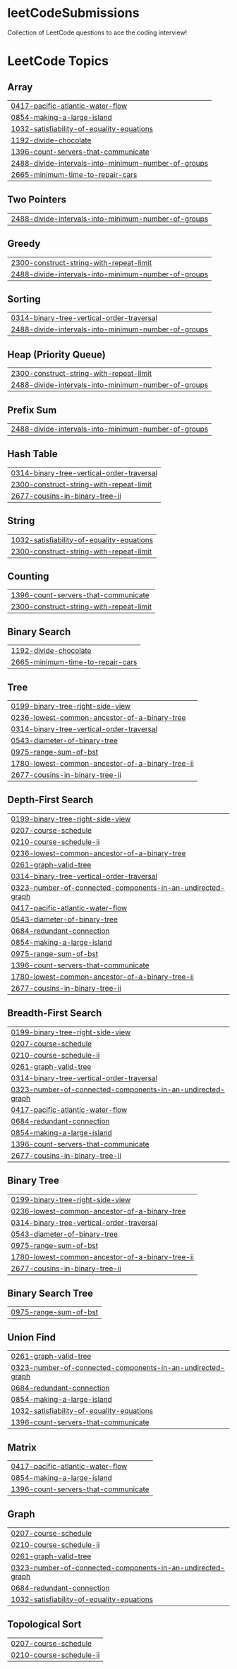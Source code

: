 # leetCodeSubmissions
Collection of LeetCode questions to ace the coding interview! 

<!---LeetCode Topics Start-->
# LeetCode Topics
## Array
|  |
| ------- |
| [0417-pacific-atlantic-water-flow](https://github.com/Shivani31996/leetCodeSubmissions/tree/master/0417-pacific-atlantic-water-flow) |
| [0854-making-a-large-island](https://github.com/Shivani31996/leetCodeSubmissions/tree/master/0854-making-a-large-island) |
| [1032-satisfiability-of-equality-equations](https://github.com/Shivani31996/leetCodeSubmissions/tree/master/1032-satisfiability-of-equality-equations) |
| [1192-divide-chocolate](https://github.com/Shivani31996/leetCodeSubmissions/tree/master/1192-divide-chocolate) |
| [1396-count-servers-that-communicate](https://github.com/Shivani31996/leetCodeSubmissions/tree/master/1396-count-servers-that-communicate) |
| [2488-divide-intervals-into-minimum-number-of-groups](https://github.com/Shivani31996/leetCodeSubmissions/tree/master/2488-divide-intervals-into-minimum-number-of-groups) |
| [2665-minimum-time-to-repair-cars](https://github.com/Shivani31996/leetCodeSubmissions/tree/master/2665-minimum-time-to-repair-cars) |
## Two Pointers
|  |
| ------- |
| [2488-divide-intervals-into-minimum-number-of-groups](https://github.com/Shivani31996/leetCodeSubmissions/tree/master/2488-divide-intervals-into-minimum-number-of-groups) |
## Greedy
|  |
| ------- |
| [2300-construct-string-with-repeat-limit](https://github.com/Shivani31996/leetCodeSubmissions/tree/master/2300-construct-string-with-repeat-limit) |
| [2488-divide-intervals-into-minimum-number-of-groups](https://github.com/Shivani31996/leetCodeSubmissions/tree/master/2488-divide-intervals-into-minimum-number-of-groups) |
## Sorting
|  |
| ------- |
| [0314-binary-tree-vertical-order-traversal](https://github.com/Shivani31996/leetCodeSubmissions/tree/master/0314-binary-tree-vertical-order-traversal) |
| [2488-divide-intervals-into-minimum-number-of-groups](https://github.com/Shivani31996/leetCodeSubmissions/tree/master/2488-divide-intervals-into-minimum-number-of-groups) |
## Heap (Priority Queue)
|  |
| ------- |
| [2300-construct-string-with-repeat-limit](https://github.com/Shivani31996/leetCodeSubmissions/tree/master/2300-construct-string-with-repeat-limit) |
| [2488-divide-intervals-into-minimum-number-of-groups](https://github.com/Shivani31996/leetCodeSubmissions/tree/master/2488-divide-intervals-into-minimum-number-of-groups) |
## Prefix Sum
|  |
| ------- |
| [2488-divide-intervals-into-minimum-number-of-groups](https://github.com/Shivani31996/leetCodeSubmissions/tree/master/2488-divide-intervals-into-minimum-number-of-groups) |
## Hash Table
|  |
| ------- |
| [0314-binary-tree-vertical-order-traversal](https://github.com/Shivani31996/leetCodeSubmissions/tree/master/0314-binary-tree-vertical-order-traversal) |
| [2300-construct-string-with-repeat-limit](https://github.com/Shivani31996/leetCodeSubmissions/tree/master/2300-construct-string-with-repeat-limit) |
| [2677-cousins-in-binary-tree-ii](https://github.com/Shivani31996/leetCodeSubmissions/tree/master/2677-cousins-in-binary-tree-ii) |
## String
|  |
| ------- |
| [1032-satisfiability-of-equality-equations](https://github.com/Shivani31996/leetCodeSubmissions/tree/master/1032-satisfiability-of-equality-equations) |
| [2300-construct-string-with-repeat-limit](https://github.com/Shivani31996/leetCodeSubmissions/tree/master/2300-construct-string-with-repeat-limit) |
## Counting
|  |
| ------- |
| [1396-count-servers-that-communicate](https://github.com/Shivani31996/leetCodeSubmissions/tree/master/1396-count-servers-that-communicate) |
| [2300-construct-string-with-repeat-limit](https://github.com/Shivani31996/leetCodeSubmissions/tree/master/2300-construct-string-with-repeat-limit) |
## Binary Search
|  |
| ------- |
| [1192-divide-chocolate](https://github.com/Shivani31996/leetCodeSubmissions/tree/master/1192-divide-chocolate) |
| [2665-minimum-time-to-repair-cars](https://github.com/Shivani31996/leetCodeSubmissions/tree/master/2665-minimum-time-to-repair-cars) |
## Tree
|  |
| ------- |
| [0199-binary-tree-right-side-view](https://github.com/Shivani31996/leetCodeSubmissions/tree/master/0199-binary-tree-right-side-view) |
| [0236-lowest-common-ancestor-of-a-binary-tree](https://github.com/Shivani31996/leetCodeSubmissions/tree/master/0236-lowest-common-ancestor-of-a-binary-tree) |
| [0314-binary-tree-vertical-order-traversal](https://github.com/Shivani31996/leetCodeSubmissions/tree/master/0314-binary-tree-vertical-order-traversal) |
| [0543-diameter-of-binary-tree](https://github.com/Shivani31996/leetCodeSubmissions/tree/master/0543-diameter-of-binary-tree) |
| [0975-range-sum-of-bst](https://github.com/Shivani31996/leetCodeSubmissions/tree/master/0975-range-sum-of-bst) |
| [1780-lowest-common-ancestor-of-a-binary-tree-ii](https://github.com/Shivani31996/leetCodeSubmissions/tree/master/1780-lowest-common-ancestor-of-a-binary-tree-ii) |
| [2677-cousins-in-binary-tree-ii](https://github.com/Shivani31996/leetCodeSubmissions/tree/master/2677-cousins-in-binary-tree-ii) |
## Depth-First Search
|  |
| ------- |
| [0199-binary-tree-right-side-view](https://github.com/Shivani31996/leetCodeSubmissions/tree/master/0199-binary-tree-right-side-view) |
| [0207-course-schedule](https://github.com/Shivani31996/leetCodeSubmissions/tree/master/0207-course-schedule) |
| [0210-course-schedule-ii](https://github.com/Shivani31996/leetCodeSubmissions/tree/master/0210-course-schedule-ii) |
| [0236-lowest-common-ancestor-of-a-binary-tree](https://github.com/Shivani31996/leetCodeSubmissions/tree/master/0236-lowest-common-ancestor-of-a-binary-tree) |
| [0261-graph-valid-tree](https://github.com/Shivani31996/leetCodeSubmissions/tree/master/0261-graph-valid-tree) |
| [0314-binary-tree-vertical-order-traversal](https://github.com/Shivani31996/leetCodeSubmissions/tree/master/0314-binary-tree-vertical-order-traversal) |
| [0323-number-of-connected-components-in-an-undirected-graph](https://github.com/Shivani31996/leetCodeSubmissions/tree/master/0323-number-of-connected-components-in-an-undirected-graph) |
| [0417-pacific-atlantic-water-flow](https://github.com/Shivani31996/leetCodeSubmissions/tree/master/0417-pacific-atlantic-water-flow) |
| [0543-diameter-of-binary-tree](https://github.com/Shivani31996/leetCodeSubmissions/tree/master/0543-diameter-of-binary-tree) |
| [0684-redundant-connection](https://github.com/Shivani31996/leetCodeSubmissions/tree/master/0684-redundant-connection) |
| [0854-making-a-large-island](https://github.com/Shivani31996/leetCodeSubmissions/tree/master/0854-making-a-large-island) |
| [0975-range-sum-of-bst](https://github.com/Shivani31996/leetCodeSubmissions/tree/master/0975-range-sum-of-bst) |
| [1396-count-servers-that-communicate](https://github.com/Shivani31996/leetCodeSubmissions/tree/master/1396-count-servers-that-communicate) |
| [1780-lowest-common-ancestor-of-a-binary-tree-ii](https://github.com/Shivani31996/leetCodeSubmissions/tree/master/1780-lowest-common-ancestor-of-a-binary-tree-ii) |
| [2677-cousins-in-binary-tree-ii](https://github.com/Shivani31996/leetCodeSubmissions/tree/master/2677-cousins-in-binary-tree-ii) |
## Breadth-First Search
|  |
| ------- |
| [0199-binary-tree-right-side-view](https://github.com/Shivani31996/leetCodeSubmissions/tree/master/0199-binary-tree-right-side-view) |
| [0207-course-schedule](https://github.com/Shivani31996/leetCodeSubmissions/tree/master/0207-course-schedule) |
| [0210-course-schedule-ii](https://github.com/Shivani31996/leetCodeSubmissions/tree/master/0210-course-schedule-ii) |
| [0261-graph-valid-tree](https://github.com/Shivani31996/leetCodeSubmissions/tree/master/0261-graph-valid-tree) |
| [0314-binary-tree-vertical-order-traversal](https://github.com/Shivani31996/leetCodeSubmissions/tree/master/0314-binary-tree-vertical-order-traversal) |
| [0323-number-of-connected-components-in-an-undirected-graph](https://github.com/Shivani31996/leetCodeSubmissions/tree/master/0323-number-of-connected-components-in-an-undirected-graph) |
| [0417-pacific-atlantic-water-flow](https://github.com/Shivani31996/leetCodeSubmissions/tree/master/0417-pacific-atlantic-water-flow) |
| [0684-redundant-connection](https://github.com/Shivani31996/leetCodeSubmissions/tree/master/0684-redundant-connection) |
| [0854-making-a-large-island](https://github.com/Shivani31996/leetCodeSubmissions/tree/master/0854-making-a-large-island) |
| [1396-count-servers-that-communicate](https://github.com/Shivani31996/leetCodeSubmissions/tree/master/1396-count-servers-that-communicate) |
| [2677-cousins-in-binary-tree-ii](https://github.com/Shivani31996/leetCodeSubmissions/tree/master/2677-cousins-in-binary-tree-ii) |
## Binary Tree
|  |
| ------- |
| [0199-binary-tree-right-side-view](https://github.com/Shivani31996/leetCodeSubmissions/tree/master/0199-binary-tree-right-side-view) |
| [0236-lowest-common-ancestor-of-a-binary-tree](https://github.com/Shivani31996/leetCodeSubmissions/tree/master/0236-lowest-common-ancestor-of-a-binary-tree) |
| [0314-binary-tree-vertical-order-traversal](https://github.com/Shivani31996/leetCodeSubmissions/tree/master/0314-binary-tree-vertical-order-traversal) |
| [0543-diameter-of-binary-tree](https://github.com/Shivani31996/leetCodeSubmissions/tree/master/0543-diameter-of-binary-tree) |
| [0975-range-sum-of-bst](https://github.com/Shivani31996/leetCodeSubmissions/tree/master/0975-range-sum-of-bst) |
| [1780-lowest-common-ancestor-of-a-binary-tree-ii](https://github.com/Shivani31996/leetCodeSubmissions/tree/master/1780-lowest-common-ancestor-of-a-binary-tree-ii) |
| [2677-cousins-in-binary-tree-ii](https://github.com/Shivani31996/leetCodeSubmissions/tree/master/2677-cousins-in-binary-tree-ii) |
## Binary Search Tree
|  |
| ------- |
| [0975-range-sum-of-bst](https://github.com/Shivani31996/leetCodeSubmissions/tree/master/0975-range-sum-of-bst) |
## Union Find
|  |
| ------- |
| [0261-graph-valid-tree](https://github.com/Shivani31996/leetCodeSubmissions/tree/master/0261-graph-valid-tree) |
| [0323-number-of-connected-components-in-an-undirected-graph](https://github.com/Shivani31996/leetCodeSubmissions/tree/master/0323-number-of-connected-components-in-an-undirected-graph) |
| [0684-redundant-connection](https://github.com/Shivani31996/leetCodeSubmissions/tree/master/0684-redundant-connection) |
| [0854-making-a-large-island](https://github.com/Shivani31996/leetCodeSubmissions/tree/master/0854-making-a-large-island) |
| [1032-satisfiability-of-equality-equations](https://github.com/Shivani31996/leetCodeSubmissions/tree/master/1032-satisfiability-of-equality-equations) |
| [1396-count-servers-that-communicate](https://github.com/Shivani31996/leetCodeSubmissions/tree/master/1396-count-servers-that-communicate) |
## Matrix
|  |
| ------- |
| [0417-pacific-atlantic-water-flow](https://github.com/Shivani31996/leetCodeSubmissions/tree/master/0417-pacific-atlantic-water-flow) |
| [0854-making-a-large-island](https://github.com/Shivani31996/leetCodeSubmissions/tree/master/0854-making-a-large-island) |
| [1396-count-servers-that-communicate](https://github.com/Shivani31996/leetCodeSubmissions/tree/master/1396-count-servers-that-communicate) |
## Graph
|  |
| ------- |
| [0207-course-schedule](https://github.com/Shivani31996/leetCodeSubmissions/tree/master/0207-course-schedule) |
| [0210-course-schedule-ii](https://github.com/Shivani31996/leetCodeSubmissions/tree/master/0210-course-schedule-ii) |
| [0261-graph-valid-tree](https://github.com/Shivani31996/leetCodeSubmissions/tree/master/0261-graph-valid-tree) |
| [0323-number-of-connected-components-in-an-undirected-graph](https://github.com/Shivani31996/leetCodeSubmissions/tree/master/0323-number-of-connected-components-in-an-undirected-graph) |
| [0684-redundant-connection](https://github.com/Shivani31996/leetCodeSubmissions/tree/master/0684-redundant-connection) |
| [1032-satisfiability-of-equality-equations](https://github.com/Shivani31996/leetCodeSubmissions/tree/master/1032-satisfiability-of-equality-equations) |
## Topological Sort
|  |
| ------- |
| [0207-course-schedule](https://github.com/Shivani31996/leetCodeSubmissions/tree/master/0207-course-schedule) |
| [0210-course-schedule-ii](https://github.com/Shivani31996/leetCodeSubmissions/tree/master/0210-course-schedule-ii) |
<!---LeetCode Topics End-->
